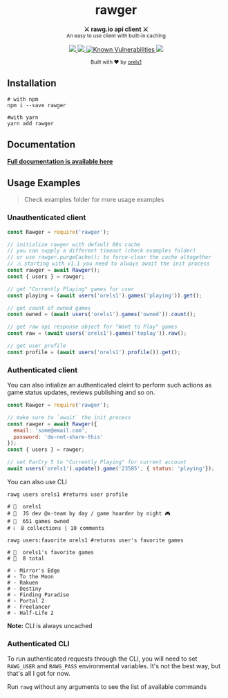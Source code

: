<h1 align="center">rawger</h1>
<p align="center">
  <strong>⚔ rawg.io api client ⚔</strong><br />
  <small>An easy to use client with built-in caching</small>
</p>

<p align="center">
  <a href="https://www.npmjs.com/package/rawger">
    <img src="https://img.shields.io/npm/v/rawger.svg?style=flat-square" />
  </a>
  <a href="https://www.npmjs.com/package/rawger">
    <img src="https://img.shields.io/npm/dm/rawger.svg?style=flat-square" />
  </a>
  <a href="https://snyk.io/test/github/orels1/rawger?targetFile=package.json">
    <img src="https://snyk.io/test/github/orels1/rawger/badge.svg?targetFile=package.json&style=flat-square" alt="Known Vulnerabilities" data-canonical-src="https://snyk.io/test/github/orels1/rawger?targetFile=package.json" style="max-width:100%;">
  </a>
  <img src="https://img.shields.io/badge/100%25-unofficial-blue.svg?style=flat-square" />
</p>

<p align="center">
  <sub>Built with ❤︎ by
  <a href="https://twitter.com/orels1_">orels1</a>
  </sub>
</p>

## Installation

```shell
# with npm
npm i --save rawger

#with yarn
yarn add rawger
```

## Documentation

[**Full documentation is available here**](https://www.notion.so/orels1/RAWGer-46ecd676fb5149bfb583c55b0862ab76)

## Usage Examples

> Check examples folder for more usage examples

### Unauthenticated client

```js
const Rawger = require('rawger');

// initialize rawger with default 60s cache
// you can supply a different timeout (check examples folder)
// or use rawger.purgeCache(); to force-clear the cache altogether
// ⚠ starting with v1.1 you need to always await the init process
const rawger = await Rawger();
const { users } = rawger;

// get "Currently Playing" games for user
const playing = (await users('orels1').games('playing')).get();

// get count of owned games
const owned = (await users('orels1').games('owned')).count();

// get raw api response object for "Want to Play" games
const raw = (await users('orels1').games('toplay')).raw();

// get user profile
const profile = (await users('orels1').profile()).get();
```

### Authenticated client

You can also intialize an authenticated cleint to perform such actions as game status updates, reviews publishing and so on.

```js
const Rawger = require('rawger');

// make sure to `await` the init process
const rawger = await Rawger({
  email: 'some@email.com',
  password: 'do-not-share-this'
});
const { users } = rawger;

// set FarCry 5 to "Currently Playing" for current account
await users('orels1').update().game('23585', { status: 'playing'});
```

You can also use CLI

```shell
rawg users orels1 #returns user profile

# 👤  orels1
# 📖  JS dev @x-team by day / game hoarder by night 🎮
# 👾  651 games owned
# ℹ️  8 collections | 10 comments

rawg users:favorite orels1 #returns user's favorite games

# 👤  orels1's favorite games
# 👾  8 total

# - Mirror's Edge
# - To the Moon
# - Rakuen
# - Destiny
# - Finding Paradise
# - Portal 2
# - Freelancer
# - Half-Life 2
```

**Note:** CLI is always uncached

### Authenticated CLI

To run authenticated requests through the CLI, you will need to set `RAWG_USER` and `RAWG_PASS` environmental variables. It's not the best way, but that's all I got for now.

Run `rawg` without any arguments to see the list of available commands
